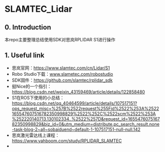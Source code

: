 # SLAMTEC_Lidar
## 0. Introduction

本repo主要整理总结使用SDK对思岚RPLIDAR S1进行操作

## 1. Useful link

* 思岚官网：https://www.slamtec.com/cn/Lidar/S1
* Robo Studio下载：www.slametec.com/robostudio
* SDK固件：https://github.com/slamtec/rplidar_sdk
* 挺Nice的一个指引：https://blog.csdn.net/weixin_43159469/article/details/122858480
* S1在ROS下使用的小总结：https://blog.csdn.net/qq_40464599/article/details/107517151?ops_request_misc=%257B%2522request%255Fid%2522%253A%2522165547607516782350998829%2522%252C%2522scm%2522%253A%252220140713.130102334..%2522%257D&request_id=165547607516782350998829&biz_id=0&utm_medium=distribute.pc_search_result.none-task-blog-2~all~sobaiduend~default-1-107517151-null-null.142
* 思岚激光雷达线上课程：https://www.yahboom.com/study/RPLIDAR_SLAMTEC
* 
